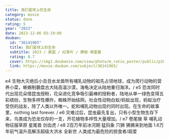 ```yaml
---
title: 我们星球上的生命
category: movie
status: done
rating: 5
year: "2023"
date: 2023-12-06 03:19:09
douban:
  id: "36141965"
  title: 我们星球上的生命
  subtitle: 2023 / 美国 / 纪录片 / 摩根·弗里曼
  rating: 8.7
  cover: https://img1.doubanio.com/view/photo/m_ratio_poster/public/p2898619299.jpg
  link: https://movie.douban.com/subject/36141965/
---
```


e4 生物大灭绝后小丑丑水龙兽所有哺乳动物的祖先占领地球，成为爬行动物的营养小菜，蜥蜴制霸盘古大陆高温沙漠，海龟决定从陆地重归海洋。/ e5 恐龙同时代出现花朵借昆虫授粉，花朵进化竞争吸引最棒的授粉者，陆地从单一绿色变得五彩缤纷，生物多样性爆炸，蜘蛛开始结网，社会性动物白蚁/蚂蚁出现，蚂蚁治疗受伤的战友，除了人类以外唯一。蛇和哺乳动物出现约同时出现。在生命的故事里，nothing last forever. / e6 灾难过后，昆虫最先复出，只有小型生物生存下来，鸟类成为恐龙仅存的一支，开花植物多样性大量增加。/ e7 卷尾猴 草 哺乳动物征服草原 星尾兽 剑齿虎 / e8 2百万年前冰河期 猛犸象 穴狮 狒狒来到地面 1.6万年前气温升高解冻超级大洪水 全新世 人类成为最危险的掠食者/超爱